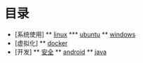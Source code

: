 # 目录

* [系统使用]
** [linux](system/linux.md)
*** [ubuntu](system/linux/ubuntu.md)
** [windows](system/widnows.md)
* [虚拟化]
** [docker](virutal/docker.md)
* [开发]
** [安全](dev/safe.md)
** [android](dev/android.md)
** [java](dev/java.md)

